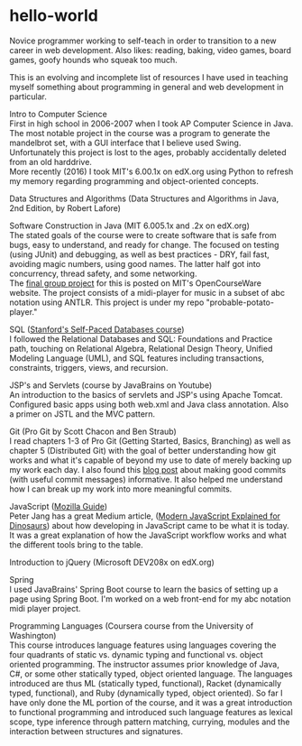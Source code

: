 # hello-world
Novice programmer working to self-teach in order to transition to a new career in web development.
Also likes: reading, baking, video games, board games, goofy hounds who squeak too much.


This is an evolving and incomplete list of resources I have used in teaching myself something about programming in general and web development in particular.

Intro to Computer Science
  <br>First in high school in 2006-2007 when I took AP Computer Science in Java.  The most notable project in the course was a program to generate the mandelbrot set, with a GUI interface that I believe used Swing.  Unfortunately this project is lost to the ages, probably accidentally deleted from an old harddrive.
  <br>More recently (2016) I took MIT's 6.00.1x on edX.org using Python to refresh my memory regarding programming and object-oriented concepts.
  
Data Structures and Algorithms (Data Structures and Algorithms in Java, 2nd Edition, by Robert Lafore)

Software Construction in Java (MIT 6.005.1x and .2x on edX.org)
  <br>The stated goals of the course were to create software that is safe from bugs, easy to understand, and ready for change.  The focused on testing (using JUnit) and debugging, as well as best practices - DRY, fail fast, avoiding magic numbers, using good names.  The latter half got into concurrency, thread safety, and some networking.
  <br>The [final group project](https://ocw.mit.edu/ans7870/6/6.005/s16/projects/abcplayer/) for this is posted on MIT's OpenCourseWare website.  The project consists of a midi-player for music in a subset of abc notation using ANTLR.  This project is under my repo "probable-potato-player."
 
SQL ([Stanford's Self-Paced Databases course](https://lagunita.stanford.edu/courses/DB/2014/SelfPaced/about))
  <br>I followed the Relational Databases and SQL: Foundations and Practice path, touching on Relational Algebra, Relational Design Theory, Unified Modeling Language (UML), and SQL features including transactions, constraints, triggers, views, and recursion.
  
JSP's and Servlets (course by JavaBrains on Youtube)
  <br>An introduction to the basics of servlets and JSP's using Apache Tomcat.  Configured basic apps using both web.xml and Java class annotation.  Also a primer on JSTL and the MVC pattern.
  
Git (Pro Git by Scott Chacon and Ben Straub)
  <br>I read chapters 1-3 of Pro Git (Getting Started, Basics, Branching) as well as chapter 5 (Distributed Git) with the goal of better understanding how git works and what it's capable of beyond my use to date of merely backing up my work each day.  I also found this [blog post](https://vincenttunru.com/Spend-effort-on-your-Git-commits/) about making good commits (with useful commit messages) informative.  It also helped me understand how I can break up my work into more meaningful commits.
  
JavaScript ([Mozilla Guide](https://developer.mozilla.org/en-US/docs/Web/JavaScript/Guide))
<br>Peter Jang has a great Medium article, ([Modern JavaScript Explained for Dinosaurs](https://medium.com/@peterxjang/modern-javascript-explained-for-dinosaurs-f695e9747b70)) about how developing in JavaScript came to be what it is today.  It was a great explanation of how the JavaScript workflow works and what the different tools bring to the table.
  
Introduction to jQuery (Microsoft DEV208x on edX.org)

Spring
  <br>I used JavaBrains' Spring Boot course to learn the basics of setting up a page using Spring Boot.  I'm worked on a web front-end for my abc notation midi player project.

Programming Languages (Coursera course from the University of Washington)
<br>This course introduces language features using languages covering the four quadrants of static vs. dynamic typing and functional vs. object oriented programming.  The instructor assumes prior knowledge of Java, C#, or some other statically typed, object oriented language.  The languages introduced are thus ML (statically typed, functional), Racket (dynamically typed, functional), and Ruby (dynamically typed, object oriented).  So far I have only done the ML portion of the course, and it was a great introduction to functional programming and introduced such language features as lexical scope, type inference through pattern matching, currying, modules and the interaction between structures and signatures.
